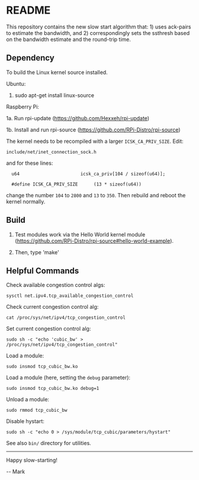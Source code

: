# README

This repository contains the new slow start algorithm that: 1) uses
ack-pairs to estimate the bandwidth, and 2) correspondingly sets the
ssthresh based on the bandwidth estimate and the round-trip time.

## Dependency 

To build the Linux kernel source installed.

Ubuntu:

1. sudo apt-get install linux-source

Raspberry Pi:

1a. Run rpi-update (https://github.com/Hexxeh/rpi-update)

1b. Install and run rpi-source (https://github.com/RPi-Distro/rpi-source)

The kernel needs to be recompiled with a larger `ICSK_CA_PRIV_SIZE`.
Edit:

`include/net/inet_connection_sock.h`

and for these lines:

````
  u64                       icsk_ca_priv[104 / sizeof(u64)];
  
  #define ICSK_CA_PRIV_SIZE      (13 * sizeof(u64))
````

change the number `104` to `2800` and `13` to `350`.  Then rebuild and reboot the kernel normally.



## Build

1. Test modules work via the Hello World kernel module
(https://github.com/RPi-Distro/rpi-source#hello-world-example).

2. Then, type 'make'


## Helpful Commands

Check available congestion control algs:

    sysctl net.ipv4.tcp_available_congestion_control

Check current congestion control alg:

    cat /proc/sys/net/ipv4/tcp_congestion_control

Set current congestion control alg:

    sudo sh -c "echo 'cubic_bw' > /proc/sys/net/ipv4/tcp_congestion_control"

Load a module:

    sudo insmod tcp_cubic_bw.ko

Load a module (here, setting the `debug` parameter):

    sudo insmod tcp_cubic_bw.ko debug=1

Unload a module:

    sudo rmmod tcp_cubic_bw
	
Disable hystart:

    sudo sh -c "echo 0 > /sys/module/tcp_cubic/parameters/hystart"

See also `bin/` directory for utilities.

----------------

Happy slow-starting!

-- Mark
